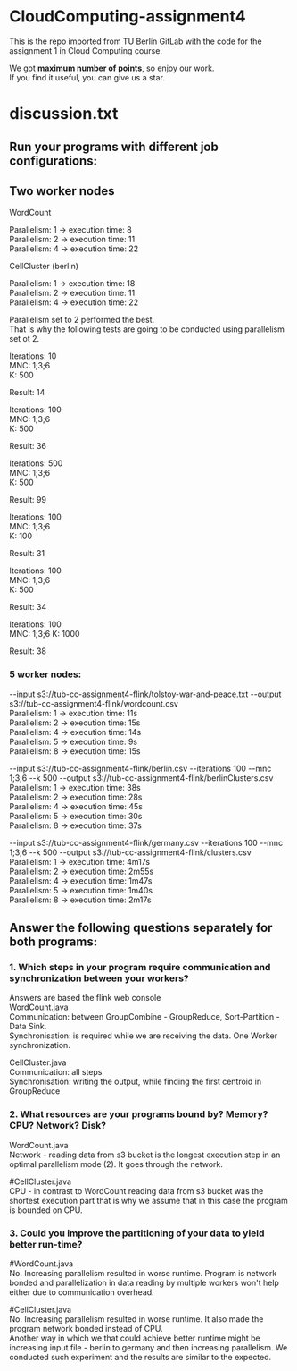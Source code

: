 # CloudComputing-assignment4

This is the repo imported from TU Berlin GitLab with the code for the assignment 1 in Cloud Computing course. 

We got **maximum number of points**, so enjoy our work.    
If you find it useful, you can give us a star.


# discussion.txt

## Run your programs with different job configurations:

## Two worker nodes

WordCount   

Parallelism: 1 -> execution time: 8   
Parallelism: 2 -> execution time: 11   
Parallelism: 4 -> execution time: 22   

CellCluster (berlin)

Parallelism: 1 -> execution time: 18   
Parallelism: 2 -> execution time: 11   
Parallelism: 4 -> execution time: 22   


Parallelism set to 2 performed the best.    
That is why the following tests are going to be conducted using parallelism set ot 2.   

Iterations: 10   
MNC: 1;3;6  
K: 500  

Result: 14   

Iterations: 100   
MNC: 1;3;6   
K: 500   

Result: 36   

Iterations: 500   
MNC: 1;3;6   
K: 500   

Result: 99   

Iterations: 100   
MNC: 1;3;6   
K: 100   

Result: 31   

Iterations: 100   
MNC: 1;3;6   
K: 500   

Result: 34   

Iterations: 100   
MNC: 1;3;6
K: 1000

Result: 38   


### 5 worker nodes:

--input s3://tub-cc-assignment4-flink/tolstoy-war-and-peace.txt --output s3://tub-cc-assignment4-flink/wordcount.csv   
Parallelism: 1 -> execution time: 11s   
Parallelism: 2 -> execution time: 15s   
Parallelism: 4 -> execution time: 14s   
Parallelism: 5 -> execution time: 9s   
Parallelism: 8 -> execution time: 15s   


--input s3://tub-cc-assignment4-flink/berlin.csv --iterations 100 --mnc 1;3;6 --k 500 --output s3://tub-cc-assignment4-flink/berlinClusters.csv   
Parallelism: 1 -> execution time: 38s   
Parallelism: 2 -> execution time: 28s   
Parallelism: 4 -> execution time: 45s   
Parallelism: 5 -> execution time: 30s   
Parallelism: 8 -> execution time: 37s   


--input s3://tub-cc-assignment4-flink/germany.csv --iterations 100 --mnc 1;3;6 --k 500 --output s3://tub-cc-assignment4-flink/clusters.csv   
Parallelism: 1 -> execution time: 4m17s   
Parallelism: 2 -> execution time: 2m55s   
Parallelism: 4 -> execution time: 1m47s   
Parallelism: 5 -> execution time: 1m40s   
Parallelism: 8 -> execution time: 2m17s   

## Answer the following questions separately for both programs:
### 1. Which steps in your program require communication and synchronization between your workers?

Answers are based the flink web console   
WordCount.java   
	Communication: between GroupCombine - GroupReduce, Sort-Partition - Data Sink.   
	Synchronisation: is required while we are receiving the data. One Worker synchronization.   

CellCluster.java   
	Communication: all steps   
	Synchronisation: writing the output, while finding the first centroid in GroupReduce    

### 2. What resources are your programs bound by? Memory? CPU? Network? Disk?

WordCount.java   
	Network - reading data from s3 bucket is the longest execution step in an optimal parallelism mode (2). It goes through the network. 

#CellCluster.java    
	CPU - in contrast to WordCount reading data from s3 bucket was the shortest execution part that is why we assume that in this case the program is bounded on CPU.

### 3. Could you improve the partitioning of your data to yield better run-time?

#WordCount.java   
	No. Increasing parallelism resulted in worse runtime. Program is network bonded and parallelization in data reading by multiple workers won't help either due to communication overhead.

#CellCluster.java   
	No. Increasing parallelism resulted in worse runtime. It also made the program network bonded instead of CPU.   
	Another way in which we that could achieve better runtime might be increasing input file - berlin to germany and then increasing parallelism. We conducted such experiment and the results are similar to the expected.
